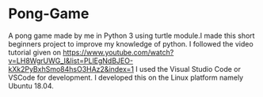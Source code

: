 # Pong-Game
A pong game made by me in Python 3 using turtle module.I made this short beginners project to improve my knowledge of python.
I followed the video tutorial given on https://www.youtube.com/watch?v=LH8WgrUWG_I&list=PLlEgNdBJEO-kXk2PyBxhSmo84hsO3HAz2&index=1
I used the Visual Studio Code or VSCode for development. I developed this on the Linux platform namely Ubuntu 18.04.
